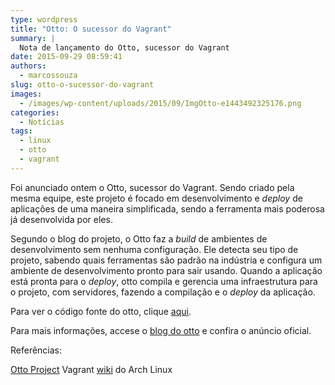 ```yaml
---
type: wordpress
title: "Otto: O sucessor do Vagrant"
summary: |
  Nota de lançamento do Otto, sucessor do Vagrant
date: 2015-09-29 08:59:41
authors:
  - marcossouza
slug: otto-o-sucessor-do-vagrant
images:
  - /images/wp-content/uploads/2015/09/ImgOtto-e1443492325176.png
categories:
  - Notícias
tags:
  - linux
  - otto
  - vagrant
---
```


Foi anunciado ontem o Otto, sucessor do Vagrant. Sendo criado pela mesma equipe, este projeto é focado em desenvolvimento e <em>deploy</em> de aplicações de uma maneira simplificada, sendo a ferramenta mais poderosa já desenvolvida por eles.

<!--more-->

Segundo o blog do projeto, o Otto faz a <em>build</em> de ambientes de desenvolvimento sem nenhuma configuração. Ele detecta seu tipo de projeto, sabendo quais ferramentas são padrão na indústria e configura um ambiente de desenvolvimento pronto para sair usando. Quando a aplicação está pronta para o <em>deploy</em>, otto compila e gerencia uma infraestrutura para o projeto, com servidores, fazendo a compilação e o <em>deploy</em> da aplicação.

Para ver o código fonte do otto, clique <a href="https://github.com/hashicorp/otto" target="_blank">aqui</a>.

Para mais informações, accese o <a href="https://www.hashicorp.com/blog/otto.html" target="_blank">blog do otto</a> e confira o anúncio oficial.

Referências:

<a href="https://ottoproject.io/" target="_blank">Otto Project</a>
Vagrant <a href="https://wiki.archlinux.org/index.php/Vagrant" target="_blank">wiki</a> do Arch Linux
